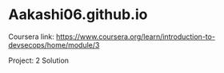 # Aakashi06.github.io


Coursera link: https://www.coursera.org/learn/introduction-to-devsecops/home/module/3

Project: 2 Solution




















